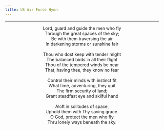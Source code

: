 ```yaml
---
title: US Air Force Hymn
---
```


---
<center>
Lord, guard and guide the men who fly<br/>
Through the great spaces of the sky;<br/>
Be with them traversing the air <br/>
In darkening storms or sunshine fair<br/>
<br/>
Thou who dost keep with tender might<br/>
The balanced birds in all their flight<br/>
Thou of the tempered winds be near<br/>
That, having thee, they know no fear<br/>
<br/>
Control their minds with instinct fit<br/>
What time, adventuring, they quit<br/>
The firm security of land;<br/>
Grant steadfast eye and skilful hand<br/>
<br/>
Aloft in solitudes of space,<br/>
Uphold them with Thy saving grace.<br/>
O God, protect the men who fly<br/>
Thru lonely ways beneath the sky.
</center>